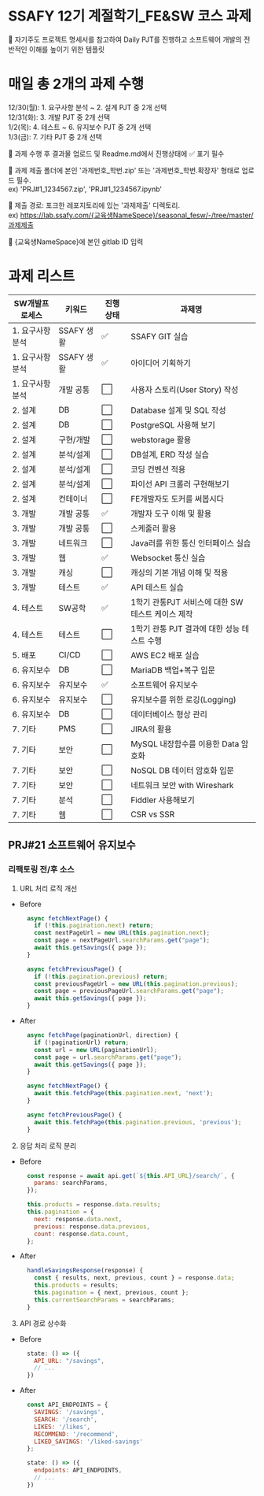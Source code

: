 # SSAFY 12기 계절학기_FE&SW 코스 과제
:round_pushpin: 자기주도 프로젝트 명세서를 참고하여 Daily PJT를 진행하고 소프트웨어 개발의 전반적인 이해를 높이기 위한 템플릿

# 매일 총 2개의 과제 수행
12/30(월): 1. 요구사항 분석 ~ 2. 설계 PJT 중 2개 선택  
12/31(화): 3. 개발 PJT 중 2개 선택  
1/2(목): 4. 테스트 ~ 6. 유지보수 PJT 중 2개 선택  
1/3(금): 7. 기타 PJT 중 2개 선택  
  
:round_pushpin: 과제 수행 후 결과물 업로드 및 Readme.md에서 진행상태에 :white_check_mark: 표기 필수

:round_pushpin: 과제 제출 폴더에 본인 '과제번호_학번.zip' 또는 '과제번호_학번.확장자' 형태로 업로드 필수.  
  ex) 'PRJ#1_1234567.zip', 'PRJ#1_1234567.ipynb'

:round_pushpin: 제출 경로: 포크한 레포지토리에 있는 '과제제출' 디렉토리.  
ex) https://lab.ssafy.com/{교육생NameSpece}/seasonal_fesw/-/tree/master/과제제출

:round_pushpin: {교육생NameSpace}에 본인 gitlab ID 입력

# 과제 리스트
| SW개발프로세스 | 키워드 | 진행상태 | 과제명 |
|----------------|--------|----------|--------|
| 1. 요구사항 분석 | SSAFY 생활 | :white_check_mark: | SSAFY GIT 실습 |
| 1. 요구사항 분석 | SSAFY 생활 | :white_check_mark: | 아이디어 기획하기 |
| 1. 요구사항 분석 | 개발 공통 | :white_large_square: | 사용자 스토리(User Story) 작성 |
| 2. 설계 | DB | :white_large_square: | Database 설계 및 SQL 작성 |
| 2. 설계 | DB | :white_large_square: | PostgreSQL 사용해 보기 |
| 2. 설계 | 구현/개발 | :white_large_square: | webstorage 활용 |
| 2. 설계 | 분석/설계 | :white_large_square: | DB설계, ERD 작성 실습 |
| 2. 설계 | 분석/설계 | :white_large_square: | 코딩 컨벤션 적용 |
| 2. 설계 | 분석/설계 | :white_large_square: | 파이선 API 크롤러 구현해보기 |
| 2. 설계 | 컨테이너 | :white_large_square: | FE개발자도 도커를 써봅시다 |
| 3. 개발 | 개발 공통 | :white_check_mark: | 개발자 도구 이해 및 활용 |
| 3. 개발 | 개발 공통 | :white_large_square: | 스케줄러 활용 |
| 3. 개발 | 네트워크 | :white_large_square: | Java러를 위한 통신 인터페이스 실습 |
| 3. 개발 | 웹 | :white_check_mark: | Websocket 통신 실습 |
| 3. 개발 | 캐싱 | :white_large_square: | 캐싱의 기본 개념 이해 및 적용 |
| 3. 개발 | 테스트 | :white_check_mark: | API 테스트 실습 |
| 4. 테스트 | SW공학 | :white_check_mark: | 1학기 관통PJT 서비스에 대한 SW 테스트 케이스 제작 |
| 4. 테스트 | 테스트 | :white_large_square: | 1학기 관통 PJT 결과에 대한 성능 테스트 수행 |
| 5. 배포 | CI/CD | :white_large_square: | AWS EC2 배포 실습 |
| 6. 유지보수 | DB | :white_large_square: | MariaDB 백업+복구 입문 |
| 6. 유지보수 | 유지보수 | :white_check_mark: | 소프트웨어 유지보수 |
| 6. 유지보수 | 유지보수 | :white_large_square: | 유지보수를 위한 로깅(Logging) |
| 6. 유지보수 | DB | :white_large_square: | 데이터베이스 형상 관리 |
| 7. 기타 | PMS | :white_large_square: | JIRA의 활용 |
| 7. 기타 | 보안 | :white_large_square: | MySQL 내장함수를 이용한 Data 암호화 |
| 7. 기타 | 보안 | :white_large_square: | NoSQL DB 데이터 암호화 입문 |
| 7. 기타 | 보안 | :white_large_square: | 네트워크 보안 with Wireshark |
| 7. 기타 | 분석 | :white_large_square: | Fiddler 사용해보기 |
| 7. 기타 | 웹 | :white_large_square: | CSR vs SSR |


## PRJ#21 소프트웨어 유지보수
### 리팩토링 전/후 소스
1. URL 처리 로직 개선
- Before
  ```javascript
    async fetchNextPage() {
      if (!this.pagination.next) return;
      const nextPageUrl = new URL(this.pagination.next);
      const page = nextPageUrl.searchParams.get("page");
      await this.getSavings({ page });
    }

    async fetchPreviousPage() {
      if (!this.pagination.previous) return;
      const previousPageUrl = new URL(this.pagination.previous);
      const page = previousPageUrl.searchParams.get("page");
      await this.getSavings({ page });
    }
  ```
- After
    ```javascript
      async fetchPage(paginationUrl, direction) {
        if (!paginationUrl) return;
        const url = new URL(paginationUrl);
        const page = url.searchParams.get("page");
        await this.getSavings({ page });
      }

      async fetchNextPage() {
        await this.fetchPage(this.pagination.next, 'next');
      }

      async fetchPreviousPage() {
        await this.fetchPage(this.pagination.previous, 'previous');
      }
    ```
2. 응답 처리 로직 분리
- Before
  ```javascript
    const response = await api.get(`${this.API_URL}/search/`, {
      params: searchParams,
    });

    this.products = response.data.results;
    this.pagination = {
      next: response.data.next,
      previous: response.data.previous,
      count: response.data.count,
    };
  ```
- After
  ```javascript
    handleSavingsResponse(response) {
      const { results, next, previous, count } = response.data;
      this.products = results;
      this.pagination = { next, previous, count };
      this.currentSearchParams = searchParams;
    }

  ```

3. API 경로 상수화
- Before
  ```javascript
    state: () => ({
      API_URL: "/savings",
      // ...
    })
  ```
- After
  ```javascript
    const API_ENDPOINTS = {
      SAVINGS: '/savings',
      SEARCH: '/search',
      LIKES: '/likes',
      RECOMMEND: '/recommend',
      LIKED_SAVINGS: '/liked-savings'
    };

    state: () => ({
      endpoints: API_ENDPOINTS,
      // ...
    })

  ```
